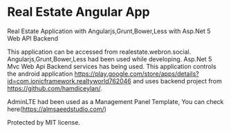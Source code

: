 # Real Estate Angular App

Real Estate Application with Angularjs,Grunt,Bower,Less with Asp.Net 5 Web API Backend

This application can be accessed from realestate.webron.social.
Angularjs,Grunt,Bower,Less had been used while developing.
Asp.Net 5 Mvc Web Api Backend services has being used.
This application controls the android application https://play.google.com/store/apps/details?id=com.ionicframework.realtyworld762046 and uses backend project from https://github.com/hamdiceylan/.

AdminLTE had been used as a Management Panel Template, You can check here(https://almsaeedstudio.com/)


Protected by MIT license.



